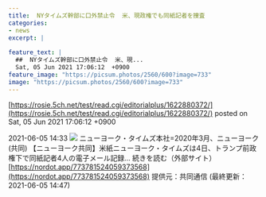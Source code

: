 ```yaml
---
title:  NYタイムズ幹部に口外禁止令  米、現政権でも同紙記者を捜査  
categories:
- news
excerpt: |
  
feature_text: |
  ##  NYタイムズ幹部に口外禁止令  米、現...
  Sat, 05 Jun 2021 17:06:12  +0900
feature_image: "https://picsum.photos/2560/600?image=733"
image: "https://picsum.photos/2560/600?image=733"
---
```


[https://rosie.5ch.net/test/read.cgi/editorialplus/1622880372/](https://rosie.5ch.net/test/read.cgi/editorialplus/1622880372/)
posted on Sat, 05 Jun 2021 17:06:12  +0900

<!--more-->

2021-06-05 14:33 ![](https://contents.oricon.co.jp/upimg/article/3/1537/1537135/detail/img400/f6bcbd9989dd4a55570212cc2f8dd308e49bb731241bd54a613559ec2afcad51.jpg) ニューヨーク・タイムズ本社=2020年3月、ニューヨーク(共同) 【ニューヨーク共同】米紙ニューヨーク・タイムズは4日、トランプ前政権下で同紙記者4人の電子メール記録... 続きを読む（外部サイト） [https://nordot.app/773781524059373568](https://nordot.app/773781524059373568) 提供元：共同通信 (最終更新：2021-06-05 14:47)
